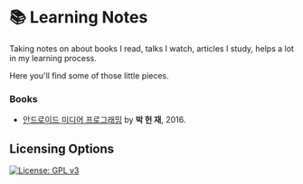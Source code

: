 # :books: Learning Notes

Taking notes on about books I read, talks I watch, articles I study, helps a lot in my learning process.

Here you'll find some of those little pieces.

### Books

* [안드로이드 미디어 프로그래밍](/android-media-programming) by **박 헌 재**, 2016.



## Licensing Options
[![License: GPL v3](https://img.shields.io/badge/License-GPLv3-blue.svg)](https://www.gnu.org/licenses/gpl-3.0)
